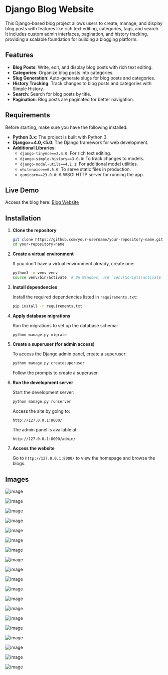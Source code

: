 # Django Blog Website

This Django-based blog project allows users to create, manage, and display blog posts with features like rich text editing, categories, tags, and search. It includes custom admin interfaces, pagination, and history tracking, providing a scalable foundation for building a blogging platform.

## Features

- **Blog Posts**: Write, edit, and display blog posts with rich text editing.
- **Categories**: Organize blog posts into categories.
- **Slug Generation**: Auto-generate slugs for blog posts and categories.
- **History Tracking**: Track changes to blog posts and categories with Simple History.
- **Search**: Search for blog posts by title.
- **Pagination**: Blog posts are paginated for better navigation.

## Requirements

Before starting, make sure you have the following installed:

- **Python 3.x**: The project is built with Python 3.
- **Django>=4.0,<5.0**: The Django framework for web development.
- **Additional Libraries**: 
  - `django-tinymce==3.4.0`: For rich text editing.
  - `django-simple-history==3.0.0`: To track changes to models.
  - `django-model-utils==4.1.1`: For additional model utilities.
  - `whitenoise==6.5.0`: To serve static files in production.
  - `gunicorn==23.0.0`: A WSGI HTTP server for running the app.

## Live Demo

Access the blog here: [Blog Website](https://jittery-winonah-heemit-cfa0b49d.koyeb.app/blog/)

## Installation

1. **Clone the repository**

    ```bash
    git clone https://github.com/your-username/your-repository-name.git
    cd your-repository-name
    ```

2. **Create a virtual environment**

    If you don't have a virtual environment already, create one:

    ```bash
    python3 -m venv venv
    source venv/bin/activate  # On Windows, use `venv\Scripts\activate`
    ```

3. **Install dependencies**

    Install the required dependencies listed in `requirements.txt`:

    ```bash
    pip install -r requirements.txt
    ```

4. **Apply database migrations**

    Run the migrations to set up the database schema:

    ```bash
    python manage.py migrate
    ```

5. **Create a superuser (for admin access)**

    To access the Django admin panel, create a superuser:

    ```bash
    python manage.py createsuperuser
    ```

    Follow the prompts to create a superuser.

6. **Run the development server**

    Start the development server:

    ```bash
    python manage.py runserver
    ```

    Access the site by going to:

    ```
    http://127.0.0.1:8000/
    ```

    The admin panel is available at:

    ```
    http://127.0.0.1:8000/admin/
    ```

7. **Access the website**

    Go to `http://127.0.0.1:8000/` to view the homepage and browse the blogs.

## Images

![image](https://github.com/user-attachments/assets/17670282-0ec1-4cb0-b66a-0f37a25b6dcb)

![image](https://github.com/user-attachments/assets/f644fd70-8b60-4c86-baba-333808f49c1d)

![image](https://github.com/user-attachments/assets/6aa534b7-9207-46cf-905e-701111655149)

![image](https://github.com/user-attachments/assets/af260525-48f5-4306-a787-b59c8d12e1c6)

![image](https://github.com/user-attachments/assets/afbb3862-56d7-4786-a698-a3b87d39f1a8)

![image](https://github.com/user-attachments/assets/95a57f0b-efbd-4d8c-bd25-237e015556e8)

![image](https://github.com/user-attachments/assets/7ed59928-9ccf-420f-ac0b-6d78b1899fac)

![image](https://github.com/user-attachments/assets/4bab3d7b-49b8-48fa-bfde-39f02fd97da9)

![image](https://github.com/user-attachments/assets/68cd8a11-0f9f-4308-8e4e-a8ade4c41a54)

![image](https://github.com/user-attachments/assets/6e340204-abf8-4be1-9ddb-c11d560794b2)

![image](https://github.com/user-attachments/assets/ae9e6f74-552e-4b50-a2d3-2152ca036317)

![image](https://github.com/user-attachments/assets/b0cf0c6d-723e-4d72-b0ed-5168c795626a)

![image](https://github.com/user-attachments/assets/eb0c4420-eac1-41d0-a905-600b40dbffd8)

![image](https://github.com/user-attachments/assets/183ed3fe-d608-4507-b407-de769fd36ed0)

![image](https://github.com/user-attachments/assets/0ac89c15-bc24-47e3-a319-25c428845c03)

![image](https://github.com/user-attachments/assets/26315c7a-115a-4548-8608-eddb3fc3d03c)

![image](https://github.com/user-attachments/assets/8ec0eba6-82b6-405c-95ad-2491a2aabb3e)

![image](https://github.com/user-attachments/assets/1f100b28-fa85-4b3b-a4d1-341ec5ff1d67)

![image](https://github.com/user-attachments/assets/4480cc97-47a4-4270-8f6e-378278be3193)
